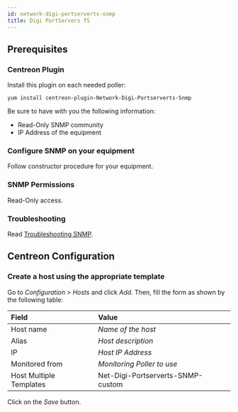 ```yaml
---
id: network-digi-portserverts-snmp
title: Digi PortServers TS
---
```


## Prerequisites

### Centreon Plugin

Install this plugin on each needed poller:

``` shell
yum install centreon-plugin-Network-Digi-Portserverts-Snmp
```

Be sure to have with you the following information:

- Read-Only SNMP community
- IP Address of the equipment

### Configure SNMP on your equipment

Follow constructor procedure for your equipment.

### SNMP Permissions

Read-Only access.

### Troubleshooting

Read [Troubleshooting
SNMP](../tutorials/troubleshooting-plugins#snmp-checks).

## Centreon Configuration

### Create a host using the appropriate template

Go to *Configuration \> Hosts* and click *Add*. Then, fill the form as shown by
the following table:

| Field                                | Value                             |
| :----------------------------------- | :-------------------------------- |
| Host name                            | *Name of the host*                |
| Alias                                | *Host description*                |
| IP                                   | *Host IP Address*                 |
| Monitored from                       | *Monitoring Poller to use*        |
| Host Multiple Templates              | Net-Digi-Portserverts-SNMP-custom |

Click on the *Save* button.
